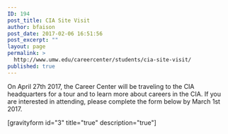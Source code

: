 ```yaml
---
ID: 194
post_title: CIA Site Visit
author: bfaison
post_date: 2017-02-06 16:51:56
post_excerpt: ""
layout: page
permalink: >
  http://www.umw.edu/careercenter/students/cia-site-visit/
published: true
---
```

On April 27th 2017, the Career Center will be traveling to the CIA headquarters for a tour and to learn more about careers in the CIA. If you are interested in attending, please complete the form below by March 1st 2017.

[gravityform id="3" title="true" description="true"]